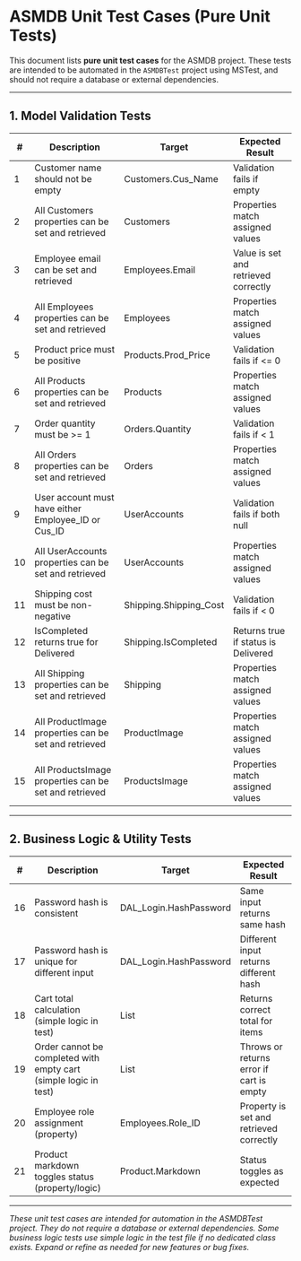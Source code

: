 # ASMDB Unit Test Cases (Pure Unit Tests)

This document lists **pure unit test cases** for the ASMDB project. These tests are intended to be automated in the `ASMDBTest` project using MSTest, and should not require a database or external dependencies.

---

## 1. Model Validation Tests

| #  | Description | Target | Expected Result |
|----|-------------|--------|----------------|
| 1  | Customer name should not be empty | Customers.Cus_Name | Validation fails if empty |
| 2  | All Customers properties can be set and retrieved | Customers | Properties match assigned values |
| 3  | Employee email can be set and retrieved | Employees.Email | Value is set and retrieved correctly |
| 4  | All Employees properties can be set and retrieved | Employees | Properties match assigned values |
| 5  | Product price must be positive | Products.Prod_Price | Validation fails if <= 0 |
| 6  | All Products properties can be set and retrieved | Products | Properties match assigned values |
| 7  | Order quantity must be >= 1 | Orders.Quantity | Validation fails if < 1 |
| 8  | All Orders properties can be set and retrieved | Orders | Properties match assigned values |
| 9  | User account must have either Employee_ID or Cus_ID | UserAccounts | Validation fails if both null |
| 10 | All UserAccounts properties can be set and retrieved | UserAccounts | Properties match assigned values |
| 11 | Shipping cost must be non-negative | Shipping.Shipping_Cost | Validation fails if < 0 |
| 12 | IsCompleted returns true for Delivered | Shipping.IsCompleted | Returns true if status is Delivered |
| 13 | All Shipping properties can be set and retrieved | Shipping | Properties match assigned values |
| 14 | All ProductImage properties can be set and retrieved | ProductImage | Properties match assigned values |
| 15 | All ProductsImage properties can be set and retrieved | ProductsImage | Properties match assigned values |

---

## 2. Business Logic & Utility Tests

| #  | Description | Target | Expected Result |
|----|-------------|--------|----------------|
| 16 | Password hash is consistent | DAL_Login.HashPassword | Same input returns same hash |
| 17 | Password hash is unique for different input | DAL_Login.HashPassword | Different input returns different hash |
| 18 | Cart total calculation (simple logic in test) | List<CartItem> | Returns correct total for items |
| 19 | Order cannot be completed with empty cart (simple logic in test) | List<CartItem> | Throws or returns error if cart is empty |
| 20 | Employee role assignment (property) | Employees.Role_ID | Property is set and retrieved correctly |
| 21 | Product markdown toggles status (property/logic) | Product.Markdown | Status toggles as expected |

---

*These unit test cases are intended for automation in the ASMDBTest project. They do not require a database or external dependencies. Some business logic tests use simple logic in the test file if no dedicated class exists. Expand or refine as needed for new features or bug fixes.* 
